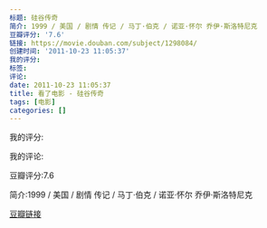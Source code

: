 ```yaml
---
标题: 硅谷传奇
简介: 1999 / 美国 / 剧情 传记 / 马丁·伯克 / 诺亚·怀尔 乔伊·斯洛特尼克
豆瓣评分: '7.6'
链接: https://movie.douban.com/subject/1298084/
创建时间: '2011-10-23 11:05:37'
我的评分:
标签:
评论:
date: 2011-10-23 11:05:37
title: 看了电影 - 硅谷传奇
tags: [电影]
categories: []
---
```


我的评分:

我的评论:

豆瓣评分:7.6

简介:1999 / 美国 / 剧情 传记 / 马丁·伯克 / 诺亚·怀尔 乔伊·斯洛特尼克

[豆瓣链接](https://movie.douban.com/subject/1298084/)

